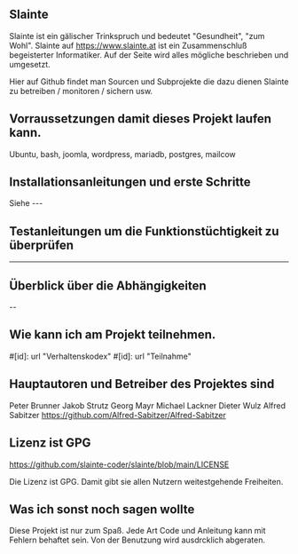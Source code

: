 ## Slainte

Slainte ist ein gälischer Trinkspruch und bedeutet "Gesundheit", "zum Wohl".
Slainte auf https://www.slainte.at ist ein Zusammenschluß begeisterter Informatiker.
Auf der Seite wird alles mögliche beschrieben und umgesetzt.

Hier auf Github findet man Sourcen und Subprojekte die dazu dienen Slainte zu betreiben / monitoren / sichern usw.


## Vorraussetzungen damit dieses Projekt laufen kann.

Ubuntu, bash, joomla, wordpress, mariadb, postgres, mailcow

## Installationsanleitungen und erste Schritte

Siehe ---

## Testanleitungen um die Funktionstüchtigkeit zu überprüfen

---

## Überblick über die Abhängigkeiten

--

## Wie kann ich am Projekt teilnehmen.

#[id]: url "Verhaltenskodex"
#[id]: url "Teilnahme"


## Hauptautoren und Betreiber des Projektes sind

Peter Brunner
Jakob Strutz
Georg Mayr
Michael Lackner
Dieter Wulz
Alfred Sabitzer https://github.com/Alfred-Sabitzer/Alfred-Sabitzer

## Lizenz ist GPG

https://github.com/slainte-coder/slainte/blob/main/LICENSE

Die Lizenz ist GPG. Damit gibt sie allen Nutzern weitestgehende Freiheiten.


## Was ich sonst noch sagen wollte

Diese Projekt ist nur zum Spaß. Jede Art Code und Anleitung kann mit Fehlern behaftet sein. Von der Benutzung wird ausdrcklich abgeraten.
